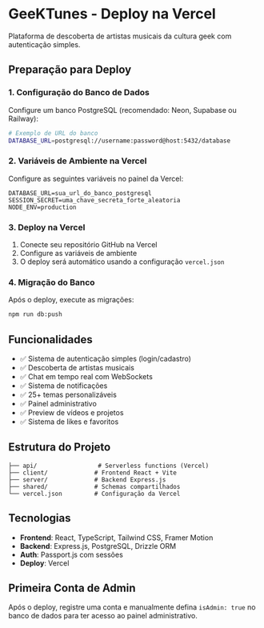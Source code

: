 # GeeKTunes - Deploy na Vercel

Plataforma de descoberta de artistas musicais da cultura geek com autenticação simples.

## Preparação para Deploy

### 1. Configuração do Banco de Dados
Configure um banco PostgreSQL (recomendado: Neon, Supabase ou Railway):

```bash
# Exemplo de URL do banco
DATABASE_URL=postgresql://username:password@host:5432/database
```

### 2. Variáveis de Ambiente na Vercel
Configure as seguintes variáveis no painel da Vercel:

```
DATABASE_URL=sua_url_do_banco_postgresql
SESSION_SECRET=uma_chave_secreta_forte_aleatoria
NODE_ENV=production
```

### 3. Deploy na Vercel

1. Conecte seu repositório GitHub na Vercel
2. Configure as variáveis de ambiente
3. O deploy será automático usando a configuração `vercel.json`

### 4. Migração do Banco
Após o deploy, execute as migrações:

```bash
npm run db:push
```

## Funcionalidades

- ✅ Sistema de autenticação simples (login/cadastro)
- ✅ Descoberta de artistas musicais
- ✅ Chat em tempo real com WebSockets
- ✅ Sistema de notificações
- ✅ 25+ temas personalizáveis
- ✅ Painel administrativo
- ✅ Preview de vídeos e projetos
- ✅ Sistema de likes e favoritos

## Estrutura do Projeto

```
├── api/                 # Serverless functions (Vercel)
├── client/             # Frontend React + Vite
├── server/             # Backend Express.js
├── shared/             # Schemas compartilhados
└── vercel.json         # Configuração da Vercel
```

## Tecnologias

- **Frontend**: React, TypeScript, Tailwind CSS, Framer Motion
- **Backend**: Express.js, PostgreSQL, Drizzle ORM
- **Auth**: Passport.js com sessões
- **Deploy**: Vercel

## Primeira Conta de Admin

Após o deploy, registre uma conta e manualmente defina `isAdmin: true` no banco de dados para ter acesso ao painel administrativo.